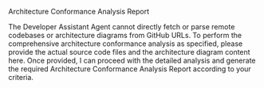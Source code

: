 Architecture Conformance Analysis Report

The Developer Assistant Agent cannot directly fetch or parse remote codebases or architecture diagrams from GitHub URLs. To perform the comprehensive architecture conformance analysis as specified, please provide the actual source code files and the architecture diagram content here. Once provided, I can proceed with the detailed analysis and generate the required Architecture Conformance Analysis Report according to your criteria.